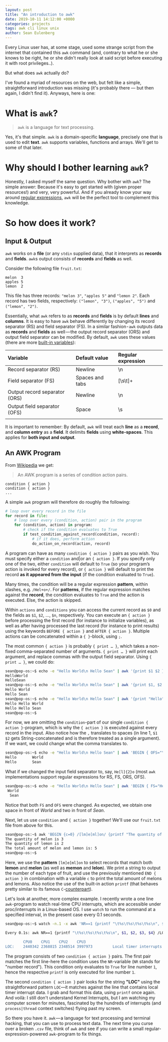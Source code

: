 ```yaml
---
layout: post
title: "An introduction to awk"
date: 2019-10-11 14:12:00 +0000
categories: projects
tags: awk cli linux unix
author: Sean Eulenberg
---
```


Every Linux user has, at some stage, used some strange script from the internet that contained this `awk` command (and, contrary to what he or she knows to be right, he or she didn't really look at said script before executing it with root privileges..).

But what does `awk` actually do?

I've found a myriad of resources on the web, but felt like a simple, straightforward introduction was missing (it's probably there — but then again, I didn't find it). Anyways, here is one:

# What is `awk`?

> `awk` is a language for text processing.

Yes, it's that simple. `awk` is a domain-specific **language**, precisely one that is used to edit **text**. `awk` supports variables, functions and arrays. We'll get to some of that later.

# Why should I bother learning `awk`?

Honestly, I asked myself the same question. Why bother with `awk`? The simple answer: Because it's easy to get started with (given proper resources!) and very, very powerful. And if you already know your way around [regular expressions](https://en.wikipedia.org/wiki/Regular_expression "Regular Expressions on Wikipedia"), `awk` will be the perfect tool to complement this knowledge.

# So how does it work?

## Input & Output

`awk` works on a **file** (or any `stdin` supplied data), that it interprets as **records** and **fields**. `awk`s output consists of **records** and **fields** as well.

Consider the following file `fruit.txt`:

```text
melon  3
apples 5
lemon  2
```

This file has three records: `"melon 3"`, `"apples 5"` and `"lemon 2"`. Each record has two fields, respectively: `("lemon", "3")`, `("apples", "5")` and `("lemon", "2")`.

Essentially, what `awk` refers to as **records** and **fields** is by default **lines** and **columns**. It is easy to have `awk` behave differently by changing its record separator (RS) and field separator (FS). In a similar fashion - `awk` outputs data as **records** and **fields** as well — the output record separator (ORS) and output field separator can be modified. By default, `awk` uses these values (there are more [built-in variables](https://www.tutorialspoint.com/awk/awk_built_in_variables.htm "AWKs built-in variables")):

| Variable                                        | Default value                     | Regular expression |
| :---------------------------------------------- | :-------------------------------- | :----------------- |
| Record separator (RS)                           | Newline                           | \n                 |
| Field separator (FS)                            | Spaces and tabs&nbsp;&nbsp;&nbsp; | [\s\t]+            |
| Output record separator (ORS)&nbsp;&nbsp;&nbsp; | Newline                           | \n                 |
| Output field separator (OFS)                    | Space                             | \s                 |
|                                                 |                                   |                    |

It is important to remember: By default, `awk` will treat each **line** as a **record**, and **column entry** as a **field**. It delimits **fields** using **white-spaces**. This applies for **both input and output**.

## An AWK Program

From [Wikipedia](https://en.wikipedia.org/wiki/AWK "AWK on Wikipedia") we get:

> An AWK program is a series of condition action pairs.

```text
condition { action }
condition { action }
...
```

A simple `awk` program will therefore do roughly the following:

```python
# loop over every record in the file
for record in file:
    # loop over every (condition, action) pair in the program
    for (condition, action) in program:
        # check if the condition evaluates to True
        if test_condition_against_record(condition, record):
            # if it does, perform action
            do_action_on_record(action, record)
```

A program can have as many `condition { action }` pairs as you wish. You must specify either a `condition` and\|or an `{ action }`. If you specify only one of the two, either `condition` will default to `True` (so your program’s action is invoked for every record), or `{ action }` will default to print the record **as it appeared from the input** (if the condition evaluated to `True`).

Many times, the condition will be a regular expression **pattern**, within slashes, e.g. `/Hel+o+/`. For **patterns**, if the regular expression matches against the **record**, the condition evaluates to `True` and the action is executed. Else, the action is skipped.

Within `actions` and `conditions` you can access the current record as `$0` and the fields as `$1`, `$2`, …, `$n`, respectively. You can execute an `{ action }` before processing the first record (for instance to initialize variables), as well as after having processed the last record (for instance to print results) using the keywords `BEFORE { action }` and `AFTER { action }`. Multiple actions can be concatenated within a `{ }`-block, using `;`.

The most common `{ action }` is probably `{ print … }`, which takes a non-fixed comma-separated number of arguments. `{ print … }` will print each argument, and replace commas with the output field separator. Using `{ print … }`, we could do:

```sh
sean@pop-os:~$ echo -e "Hello World\n Hello Sean" | awk '{print $1 $2 }'
HelloWorld
HelloSean
sean@pop-os:~$ echo -e "Hello World\n Hello Sean" | awk '{print $1, $2 }'
Hello World
Hello Sean
sean@pop-os:~$ echo -e "Hello World\n Hello Sean" | awk '{print "Hello", $1, $2 }'
Hello Hello World
Hello Hello Sean
sean@pop-os:~$
```

For now, we are omitting the `condition`-part of our single `condition { action }`-program, which is why the `{ action }` is executed against every record in the input. Also notice how the `,` translates to spaces (in line 1, `$1 $2` gets String-concatenated and is therefore treated as a single argument). If we want, we could change what the comma translates to.

```sh
sean@pop-os:~$ echo -e "Hello World\n Hello Sean" | awk 'BEGIN { OFS="\t\t" } { print $1, $2 }'
Hello		World
Hello		Sean

```

What if we changed the input field separator to, say, `He[l]{2}o` (most `awk` implementations support regular expressions for RS, FS, ORS, OFS).

```sh
sean@pop-os:~$ echo -e "Hello World\n Hello Sean" | awk 'BEGIN { FS="He[l]{2}o"; OFS="" } { print $1, $2 }'
 World
  Sean
```

Notice that both `FS` and `OFS` were changed. As expected, we obtain one space in front of _World_ and two in front of _Sean_.

Next, let us use `condition` and `{ action }` together! We'll use our `fruit.txt` file from above for this.

```sh
sean@pop-os:~$ awk 'BEGIN {c=0} /[lm]e[ml]on/ {printf "The quantity of %s is %s\n", $1, $2; c+=$2} END {printf "The total amount of melon and lemon is: %s\n", c}' fruit.txt
The quantity of melon is 3
The quantity of lemon is 2
The total amount of melon and lemon is: 5
sean@pop-os:~$
```

Here, we use the **pattern** `[lm]e[ml]on` to select records that match both **lemon** and **melon** (as well as **memon** and **lelon**). We print a string to output the number of each type of fruit, and use the previously mentioned `END { action }` in combination with a variable `c` to print the total amount of melons and lemons. Also notice the use of the built-in action `printf` (that behaves pretty similar to its famous `C`-[counterpart](https://www.tutorialspoint.com/c_standard_library/c_function_printf.htm "printf in C")).

Let's look at another, more complex example. I recently wrote a one line `awk`-program to watch real-time CPU interrupts, which are accessible under proc/interrupts in a Linux-based OS. I use `watch` to run the command at a specified interval, in the present case every 0.1 seconds.

```sh
sean@pop-os:~$ watch -n.1 -x awk 'NR==1 {printf "\t%s\t%s\t%s\t%s\n", $1, $2, $3, $4} /LOC/ {printf "%s\t%s\t%s\t%s\t%s\t\tLocal timer interrupts\n", $1, $2, $3, $4, $5}' /proc/interrupts

Every 0.1s: awk NR==1 {printf "\t%s\t%s\t%s\t%s\n", $1, $2, $3, $4} /LOC/ {printf "%s\t%s\...  pop-os: Fri Oct 11 20:28:58 2019

        CPU0    CPU1    CPU2    CPU3
LOC:    2440342 2368815 2348514 3997973         Local timer interrupts
```

The program consists of two `condition { action }` pairs. The first pair matches the first line-here the condition uses the `NR`-variable (`NR` stands for "number record"). This condition only evaluates to `True` for line number `1`, hence the respective `printf` is only executed for line number `1`.

The second `condition { action }` pair looks for the string **"LOC"** using the straightforward pattern `LOC`—it matches against the line that contains local timer interrupt data. I grab and format this data, using `printf` once again. And voilà: I still don't understand Kernel Interrupts, but I am watching my computer screen for minutes, fascinated by the hundreds of interrupts (and `process|thread` context switches) flying past my screen.

So there you have it. `awk` — a language for text processing and terminal hacking, that you can use to process text data. The next time you curse over a broken `.csv` file, think of `awk` and see if you can write a small regular-expression-powered `awk`-program to fix things.
